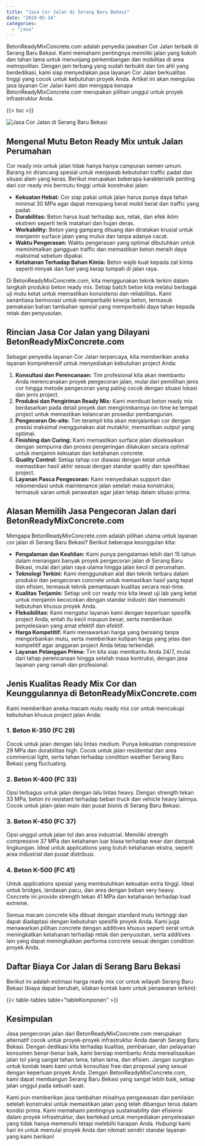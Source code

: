 ```yaml
---
title: "Jasa Cor Jalan di Serang Baru Bekasi"
date: "2024-05-14"
categories: 
  - "jasa"
---
```


BetonReadyMixConcrete.com adalah penyedia jawaban Cor Jalan terbaik di Serang Baru Bekasi. Kami memahami pentingnya memiliki jalan yang kokoh dan tahan lama untuk menunjang perkembangan dan mobilitas di area metropolitan. Dengan jam terbang yang sudah terbukti dan tim ahli yang berdedikasi, kami siap menyediakan jasa layanan Cor Jalan berkualitas tinggi yang cocok untuk kebutuhan proyek Anda. Artikel ini akan mengulas jasa layanan Cor Jalan kami dan mengapa kenapa BetonReadyMixConcrete.com merupakan pilihan unggul untuk proyek infrastruktur Anda.

{{< toc >}}

![Jasa Cor Jalan di Serang Baru Bekasi](https://betoncor8.github.io/cor/harga-beton-readymix-concrete%20(15).png)

## Mengenal Mutu Beton Ready Mix untuk Jalan Perumahan

Cor ready mix untuk jalan tidak hanya hanya campuran semen umum. Barang ini dirancang spesial untuk menjawab kebutuhan traffic padat dan situasi alam yang keras. Berikut merupakan beberapa karakteristik penting dari cor ready mix bermutu tinggi untuk konstruksi jalan:

- **Kekuatan Hebat:** Cor siap pakai untuk jalan harus punya daya tahan minimal 30 MPa agar dapat menopang berat mobil berat dan traffic yang padat.
- **Durabilitas:** Beton harus kuat terhadap aus, retak, dan efek iklim ekstrem seperti terik matahari dan hujan deras.
- **Workability:** Beton yang gampang dituang dan diratakan krusial untuk menjamin surface jalan yang mulus dan tanpa adanya cacat.
- **Waktu Pengerasan:** Waktu pengerasan yang optimal dibutuhkan untuk meminimalkan gangguan traffic dan memastikan beton meraih daya maksimal sebelum dipakai.
- **Ketahanan Terhadap Bahan Kimia:** Beton wajib kuat kepada zat kimia seperti minyak dan fuel yang kerap tumpah di jalan raya.

Di BetonReadyMixConcrete.com, kita menggunakan teknik terkini dalam langkah produksi beton ready mix. Setiap batch beton kita melalui berbagai uji mutu ketat untuk memastikan konsistensi dan reliabilitas. Kami senantiasa berinovasi untuk memperbaiki kinerja beton, termasuk pemakaian bahan tambahan spesial yang memperbaiki daya tahan kepada retak dan penyusutan.

## Rincian Jasa Cor Jalan yang Dilayani BetonReadyMixConcrete.com

Sebagai penyedia layanan Cor Jalan terpercaya, kita memberikan aneka layanan komprehensif untuk menyediakan kebutuhan project Anda:

1. **Konsultasi dan Perencanaan:** Tim profesional kita akan membantu Anda merencanakan proyek pengecoran jalan, mulai dari pemilihan jenis cor hingga metode pengecoran yang paling cocok dengan situasi lokasi dan jenis project.
2. **Produksi dan Pengiriman Ready Mix:** Kami membuat beton ready mix berdasarkan pada detail proyek dan mengirimkannya on-time ke tempat project untuk memastikan kelancaran prosedur pembangunan.
3. **Pengecoran On-site:** Tim terampil kita akan menjalankan cor dengan presisi maksimal menggunakan alat mutakhir, memastikan output yang optimal.
4. **Finishing dan Curing:** Kami memastikan surface jalan diselesaikan dengan sempurna dan proses pengeringan dilakukan secara optimal untuk menjamin kekuatan dan ketahanan concrete.
5. **Quality Control:** Setiap tahap cor diawasi dengan ketat untuk memastikan hasil akhir sesuai dengan standar quality dan spesifikasi project.
6. **Layanan Pasca Pengecoran:** Kami menyediakan support dan rekomendasi untuk maintenance jalan setelah masa konstruksi, termasuk saran untuk perawatan agar jalan tetap dalam situasi prima.

## Alasan Memilih Jasa Pengecoran Jalan dari BetonReadyMixConcrete.com

Mengapa BetonReadyMixConcrete.com adalah pilihan utama untuk layanan cor jalan di Serang Baru Bekasi? Berikut beberapa keunggulan kita:

- **Pengalaman dan Keahlian:** Kami punya pengalaman lebih dari 15 tahun dalam menangani banyak proyek pengecoran jalan di Serang Baru Bekasi, mulai dari jalan raya utama hingga jalan kecil di perumahan.
- **Teknologi Terkini:** Kami menggunakan alat dan teknik terbaru dalam produksi dan pengecoran concrete untuk memastikan hasil yang tepat dan efisien, termasuk teknik pemantauan kualitas secara real-time.
- **Kualitas Terjamin:** Setiap unit cor ready mix kita lewat uji lab yang ketat untuk menjamin kecocokan dengan standar industri dan memenuhi kebutuhan khusus proyek Anda.
- **Fleksibilitas:** Kami mengatur layanan kami dengan keperluan spesifik project Anda, entah itu kecil maupun besar, serta memberikan penyelesaian yang amat efektif dan efektif.
- **Harga Kompetitif:** Kami menawarkan harga yang bersaing tanpa mengorbankan mutu, serta memberikan kutipan harga yang jelas dan kompetitif agar anggaran project Anda tetap terkendali.
- **Layanan Pelanggan Prima:** Tim kita siap membantu Anda 24/7, mulai dari tahap perencanaan hingga setelah masa kontruksi, dengan jasa layanan yang ramah dan profesional.

## Jenis Kualitas Ready Mix Cor dan Keunggulannya di BetonReadyMixConcrete.com

Kami memberikan aneka macam mutu ready mix cor untuk mencukupi kebutuhan khusus project jalan Anda:

### 1\. Beton K-350 (FC 29)

Cocok untuk jalan dengan lalu lintas medium. Punya kekuatan compressive 29 MPa dan durabilitas high. Cocok untuk jalan residential dan area commercial light, serta tahan terhadap condition weather Serang Baru Bekasi yang fluctuating.

### 2\. Beton K-400 (FC 33)

Opsi terbagus untuk jalan dengan lalu lintas heavy. Dengan strength tekan 33 MPa, beton ini resistant terhadap beban truck dan vehicle heavy lainnya. Cocok untuk jalan-jalan main dan pusat bisnis di Serang Baru Bekasi.

### 3\. Beton K-450 (FC 37)

Opsi unggul untuk jalan tol dan area industrial. Memiliki strength compressive 37 MPa dan ketahanan luar biasa terhadap wear dan dampak lingkungan. Ideal untuk applications yang butuh ketahanan ekstra, seperti area industrial dan pusat distribusi.

### 4\. Beton K-500 (FC 41)

Untuk applications spesial yang membutuhkan kekuatan extra tinggi. Ideal untuk bridges, landasan pacu, dan area dengan beban very heavy. Concrete ini provide strength tekan 41 MPa dan ketahanan terhadap load extreme.

Semua macam concrete kita dibuat dengan standard mutu tertinggi dan dapat diadaptasi dengan kebutuhan spesifik proyek Anda. Kami juga menawarkan pilihan concrete dengan additives khusus seperti serat untuk meningkatkan ketahanan terhadap retak dan penyusutan, serta additives lain yang dapat meningkatkan performa concrete sesuai dengan condition proyek Anda.

## Daftar Biaya Cor Jalan di Serang Baru Bekasi

Berikut ini adalah estimasi harga ready mix cor untuk wilayah Serang Baru Bekasi (biaya dapat berubah, silakan kontak kami untuk penawaran terkini):

{{< table-tables table="tableKomponen" >}}

## Kesimpulan

Jasa pengecoran jalan dari BetonReadyMixConcrete.com merupakan alternatif cocok untuk proyek-proyek infrastruktur Anda daerah Serang Baru Bekasi. Dengan dedikasi kita terhadap kualitas, pembaruan, dan pelayanan konsumen benar-benar baik, kami bersiap membantu Anda merealisasikan jalan tol yang sangat tahan lama, tahan lama, dan efisien. Jangan sungkan untuk kontak team kami untuk konsultasi free dan proposal yang sesuai dengan keperluan proyek Anda. Dengan BetonReadyMixConcrete.com, kami dapat membangun Serang Baru Bekasi yang sangat lebih baik, setiap jalan unggul pada sebuah saat.

Kami pun memberikan jasa tambahan misalnya pengawasan dan penilaian setelah konstruksi untuk memastikan jalan yang telah dibangun terus dalam kondisi prima. Kami memahami pentingnya sustainability dan efisiensi dalam proyek infrastruktur, dan bertekad untuk menyediakan penyelesaian yang tidak hanya memenuhi tetapi melebihi harapan Anda. Hubungi kami hari ini untuk memulai proyek Anda dan nikmati sendiri standar layanan yang kami berikan!
